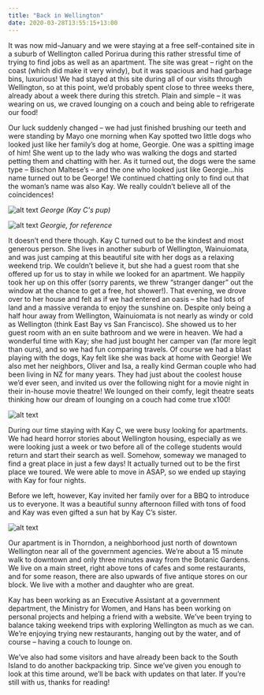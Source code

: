 ```yaml
---
title: "Back in Wellington"
date: 2020-03-28T13:55:15+13:00
---
```


It was now mid-January and we were staying at a free self-contained site in a suburb of Wellington called Porirua during this rather stressful time of trying to find jobs as well as an apartment. The site was great – right on the coast (which did make it very windy), but it was spacious and had garbage bins, luxurious! We had stayed at this site during all of our visits through Wellington, so at this point, we’d probably spent close to three weeks there, already about a week there during this stretch. Plain and simple – it was wearing on us, we craved lounging on a couch and being able to refrigerate our food!

Our luck suddenly changed – we had just finished brushing our teeth and were standing by Mayo one morning when Kay spotted two little dogs who looked just like her family’s dog at home, Georgie. One was a spitting image of him! She went up to the lady who was walking the dogs and started petting them and chatting with her. As it turned out, the dogs were the same type – Bischon Maltese’s – and the one who looked just like Georgie…his name turned out to be George! We continued chatting only to find out that the woman’s name was also Kay. We really couldn’t believe all of the coincidences!

![alt text](https://res.cloudinary.com/dqsylhojv/image/upload/h_0.3,q_auto/v1585361247/hanswustrack.com/back-in-wellington/IMG_0985_xpf2pg.jpg "Georgie's doppleganger")
_George (Kay C's pup)_

![alt text](https://res.cloudinary.com/dqsylhojv/image/upload/h_0.5,q_auto/v1585361683/hanswustrack.com/back-in-wellington/IMG_9084_todl2t.jpg "Georgie and Hans chillin at the cabin")
_Georgie, for reference_

It doesn’t end there though. Kay C turned out to be the kindest and most generous person. She lives in another suburb of Wellington, Wainuiomata, and was just camping at this beautiful site with her dogs as a relaxing weekend trip. We couldn’t believe it, but she had a guest room that she offered up for us to stay in while we looked for an apartment. We happily took her up on this offer (sorry parents, we threw “stranger danger” out the window at the chance to get a free, hot shower!). That evening, we drove over to her house and felt as if we had entered an oasis – she had lots of land and a massive veranda to enjoy the sunshine on. Despite only being a half hour away from Wellington, Wainuiomata is not nearly as windy or cold as Wellington (think East Bay vs San Francisco). She showed us to her guest room with an en suite bathroom and we were in heaven. We had a wonderful time with Kay; she had just bought her camper van (far more legit than ours), and so we had fun comparing travels. Of course we had a blast playing with the dogs, Kay felt like she was back at home with Georgie! We also met her neighbors, Oliver and Isa, a really kind German couple who had been living in NZ for many years. They had just about the coolest house we’d ever seen, and invited us over the following night for a movie night in their in-house movie theatre! We lounged on their comfy, legit theatre seats thinking how our dream of lounging on a couch had come true x100!

![alt text](https://res.cloudinary.com/dqsylhojv/image/upload/h_0.35,q_auto/v1585361257/hanswustrack.com/back-in-wellington/IMG_8106_z2vphf.jpg "George and Benji want in on the BBQ")

During our time staying with Kay C, we were busy looking for apartments. We had heard horror stories about Wellington housing, especially as we were looking just a week or two before all of the college students would return and start their search as well. Somehow, someway we managed to find a great place in just a few days! It actually turned out to be the first place we toured. We were able to move in ASAP, so we ended up staying with Kay for four nights.

Before we left, however, Kay invited her family over for a BBQ to introduce us to everyone. It was a beautiful sunny afternoon filled with tons of food and Kay was even gifted a sun hat by Kay C’s sister.

![alt text](https://res.cloudinary.com/dqsylhojv/image/upload/w_700,q_auto/v1585361986/hanswustrack.com/back-in-wellington/IMG_8101_mva5rn.jpg "Our street in Thorndon")

Our apartment is in Thorndon, a neighborhood just north of downtown Wellington near all of the government agencies. We’re about a 15 minute walk to downtown and only three minutes away from the Botanic Gardens. We live on a main street, right above tons of cafes and some restaurants, and for some reason, there are also upwards of five antique stores on our block. We live with a mother and daughter who are great.

Kay has been working as an Executive Assistant at a government department, the Ministry for Women, and Hans has been working on personal projects and helping a friend with a website. We’ve been trying to balance taking weekend trips with exploring Wellington as much as we can. We’re enjoying trying new restaurants, hanging out by the water, and of course – having a couch to lounge on.

We’ve also had some visitors and have already been back to the South Island to do another backpacking trip. Since we’ve given you enough to look at this time around, we’ll be back with updates on that later. If you’re still with us, thanks for reading!
